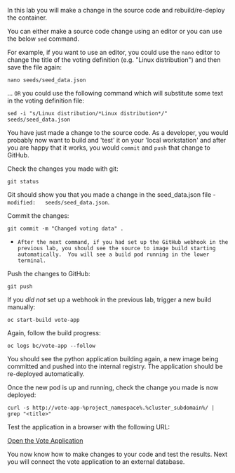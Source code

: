 In this lab you will make a change in the source code and rebuild/re-deploy the container.

You can either make a source code change using an editor or you can use the below ``sed`` command.

For example, if you want to use an editor, you could use the ``nano`` editor to change the title of the voting definition (e.g. "Linux distribution") and then save the file again:

```execute
nano seeds/seed_data.json
```

... ``OR`` you could use the following command which will substitute some text in the voting definition file:

```execute
sed -i "s/Linux distribution/*Linux distribution*/" seeds/seed_data.json
```

You have just made a change to the source code. As a developer, you would probably now want to build and 'test' it on your 'local workstation' and after you are happy that it works, 
you would ``commit`` and ``push`` that change to GitHub. 

Check the changes you made with git:

```execute
git status
```

Git should show you that you made a change in the seed_data.json file - ``modified:   seeds/seed_data.json``.

Commit the changes:

```execute
git commit -m "Changed voting data" . 
```

 - ``After the next command, if you had set up the GitHub webhook in the previous lab, you should see the source to image build starting automatically.  You will see a build pod running in the lower terminal.``

Push the changes to GitHub:

```execute
git push 
```

If you *did not* set up a webhook in the previous lab, trigger a new build manually:

```execute
oc start-build vote-app 
```

Again, follow the build progress:

```execute
oc logs bc/vote-app --follow
```

You should see the python application building again, a new image being committed and pushed into the internal registry. The application should be re-deployed automatically. 

Once the new pod is up and running, check the change you made is now deployed:

```execute 
curl -s http://vote-app-%project_namespace%.%cluster_subdomain%/ | grep "<title>"
```

Test the application in a browser with the following URL:

[Open the Vote Application](http://vote-app-%project_namespace%.%cluster_subdomain%/)


You now know how to make changes to your code and test the results.  Next you will connect the vote application to an external database. 


